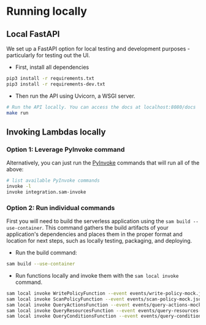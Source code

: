 # Running locally

## Local FastAPI

We set up a FastAPI option for local testing and development purposes - particularly for testing out the UI.

* First, install all dependencies

```bash
pip3 install -r requirements.txt
pip3 install -r requirements-dev.txt
```

* Then run the API using Uvicorn, a WSGI server.

```bash
# Run the API locally. You can access the docs at localhost:8080/docs
make run
```

## Invoking Lambdas locally

### Option 1: Leverage PyInvoke command

Alternatively, you can just run the [PyInvoke](http://www.pyinvoke.org/) commands that will run all of the above:

```bash
# list available PyInvoke commands
invoke -l
invoke integration.sam-invoke
```

### Option 2: Run individual commands

First you will need to build the serverless application using the `sam build --use-container`. This command gathers the build artifacts of your application's dependencies and places them in the proper format and location for next steps, such as locally testing, packaging, and deploying.

* Run the build command:

```bash
sam build --use-container
```

* Run functions locally and invoke them with the `sam local invoke` command.

```bash
sam local invoke WritePolicyFunction --event events/write-policy-mock.json
sam local invoke ScanPolicyFunction --event events/scan-policy-mock.json
sam local invoke QueryActionsFunction --event events/query-actions-mock.json
sam local invoke QueryResourcesFunction --event events/query-resources-mock.json
sam local invoke QueryConditionsFunction --event events/query-conditions-mock.json
```


